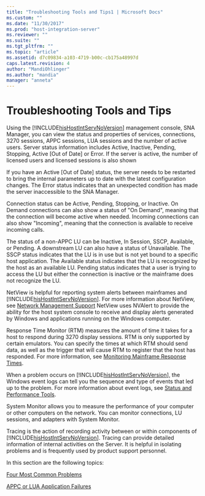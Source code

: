 ```yaml
---
title: "Troubleshooting Tools and Tips1 | Microsoft Docs"
ms.custom: ""
ms.date: "11/30/2017"
ms.prod: "host-integration-server"
ms.reviewer: ""
ms.suite: ""
ms.tgt_pltfrm: ""
ms.topic: "article"
ms.assetid: d7c09834-a103-4719-b00c-cb175a48997d
caps.latest.revision: 4
author: "MandiOhlinger"
ms.author: "mandia"
manager: "anneta"
---
```

# Troubleshooting Tools and Tips
Using the [!INCLUDE[hisHostIntServNoVersion](../includes/hishostintservnoversion-md.md)] management console, SNA Manager, you can view the status and properties of services, connections, 3270 sessions, APPC sessions, LUA sessions and the number of active users. Server status information includes Active, Inactive, Pending, Stopping, Active [Out of Date] or Error. If the server is active, the number of licensed users and licensed sessions is also shown  
  
 If you have an Active [Out of Date] status, the server needs to be restarted to bring the internal parameters up to date with the latest configuration changes. The Error status indicates that an unexpected condition has made the server inaccessible to the SNA Manager.  
  
 Connection status can be Active, Pending, Stopping, or Inactive. On Demand connections can also show a status of "On Demand", meaning that the connection will become active when needed. Incoming connections can also show "Incoming", meaning that the connection is available to receive incoming calls.  
  
 The status of a non-APPC LU can be Inactive, In Session, SSCP, Available, or Pending. A downstream LU can also have a status of Unavailable. The SSCP status indicates that the LU is in use but is not yet bound to a specific host application. The Available status indicates that the LU is recognized by the host as an available LU. Pending status indicates that a user is trying to access the LU but either the connection is inactive or the mainframe does not recognize the LU.  
  
 NetView is helpful for reporting system alerts between mainframes and [!INCLUDE[hisHostIntServNoVersion](../includes/hishostintservnoversion-md.md)]. For more information about NetView, see [Network Management Support](../core/network-management-support2.md) NetView uses NVAlert to provide the ability for the host system console to receive and display alerts generated by Windows and applications running on the Windows computer.  
  
 Response Time Monitor (RTM) measures the amount of time it takes for a host to respond during 3270 display sessions. RTM is only supported by certain emulators. You can specify the times at which RTM should send data, as well as the trigger that will cause RTM to register that the host has responded. For more information, see [Monitoring Mainframe Response Times](../core/monitoring-mainframe-response-times1.md).  
  
 When a problem occurs on [!INCLUDE[hisHostIntServNoVersion](../includes/hishostintservnoversion-md.md)], the Windows event logs can tell you the sequence and type of events that led up to the problem. For more information about event logs, see [Status and Performance Tools](../core/status-and-performance-tools1.md).  
  
 System Monitor allows you to measure the performance of your computer or other computers on the network. You can monitor connections, LU sessions, and adapters with System Monitor.  
  
 Tracing is the action of recording activity between or within components of [!INCLUDE[hisHostIntServNoVersion](../includes/hishostintservnoversion-md.md)]. Tracing can provide detailed information of internal activities on the Server. It is helpful in isolating problems and is frequently used by product support personnel.  
  
 In this section are the following topics:  
  
 [Four Most Common Problems](../core/four-most-common-problems1.md)  
  
 [APPC or LUA Application Failures](../core/appc-or-lua-application-failures2.md)